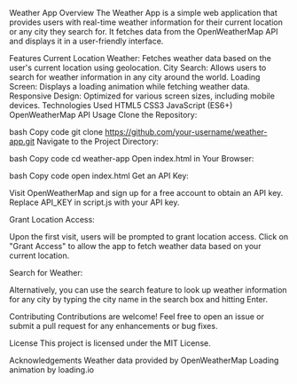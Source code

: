 
Weather App
Overview
The Weather App is a simple web application that provides users with real-time weather information for their current location or any city they search for. It fetches data from the OpenWeatherMap API and displays it in a user-friendly interface.


Features
Current Location Weather: Fetches weather data based on the user's current location using geolocation.
City Search: Allows users to search for weather information in any city around the world.
Loading Screen: Displays a loading animation while fetching weather data.
Responsive Design: Optimized for various screen sizes, including mobile devices.
Technologies Used
HTML5
CSS3
JavaScript (ES6+)
OpenWeatherMap API
Usage
Clone the Repository:

bash
Copy code
git clone https://github.com/your-username/weather-app.git
Navigate to the Project Directory:

bash
Copy code
cd weather-app
Open index.html in Your Browser:

bash
Copy code
open index.html
Get an API Key:

Visit OpenWeatherMap and sign up for a free account to obtain an API key. Replace API_KEY in script.js with your API key.

Grant Location Access:

Upon the first visit, users will be prompted to grant location access. Click on "Grant Access" to allow the app to fetch weather data based on your current location.

Search for Weather:

Alternatively, you can use the search feature to look up weather information for any city by typing the city name in the search box and hitting Enter.


Contributing
Contributions are welcome! Feel free to open an issue or submit a pull request for any enhancements or bug fixes.

License
This project is licensed under the MIT License.

Acknowledgements
Weather data provided by OpenWeatherMap
Loading animation by loading.io
